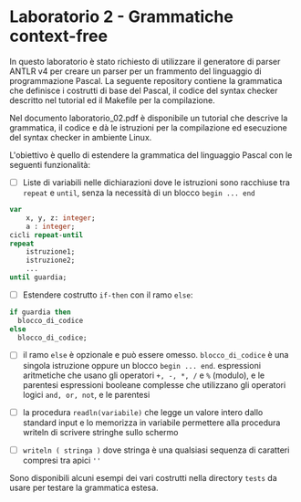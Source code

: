 # Laboratorio 2 - Grammatiche context-free
In questo laboratorio è stato richiesto di utilizzare il generatore di parser ANTLR v4 per creare un parser per un frammento del linguaggio di programmazione Pascal. 
La seguente repository contiene la grammatica che definisce i costrutti di base del Pascal, il codice del syntax checker descritto nel tutorial ed il Makefile per la compilazione. 

Nel documento laboratorio_02.pdf è disponibile un tutorial che descrive la grammatica, il codice e dà le istruzioni per la compilazione ed esecuzione del syntax checker in ambiente Linux.

L'obiettivo è quello di estendere la grammatica del linguaggio Pascal con le seguenti funzionalità:

- [ ] Liste di variabili nelle dichiarazioni dove le istruzioni sono racchiuse tra `repeat` e `until`, senza la necessità di un blocco `begin ... end`
```pascal
var
    x, y, z: integer;
    a : integer;
cicli repeat-until
repeat   
    istruzione1;
    istruzione2;
    ...
until guardia;
``` 
- [ ] Estendere costrutto `if-then` con il ramo `else`:
```pascal
if guardia then
  blocco_di_codice
else
  blocco_di_codice;
```
- [ ] il ramo `else` è opzionale e può essere omesso. `blocco_di_codice` è una singola istruzione oppure un blocco `begin ... end`.
espressioni aritmetiche che usano gli operatori `+, -, *, /` e `%` (modulo), e le parentesi espressioni booleane complesse che utilizzano gli operatori logici `and, or, not`, e le parentesi

- [ ] la procedura `readln(variabile)` che legge un valore intero dallo standard input e lo memorizza in variabile
permettere alla procedura writeln di scrivere stringhe sullo schermo
- [ ] `writeln ( stringa )` dove stringa è una qualsiasi sequenza di caratteri compresi tra apici `''`

Sono disponibili alcuni esempi dei vari costrutti nella directory `tests` da usare per testare la grammatica estesa. 